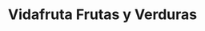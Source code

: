 ---
title: "Vidafruta Frutas y Verduras"
url: /sevilla/vidafruta-frutas-y-verduras/
shop: Gemüse & Obst
---